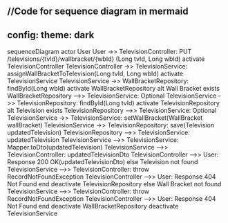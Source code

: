 //Code for sequence diagram in mermaid
---
config:
  theme: dark
---
sequenceDiagram
actor User
User ->> TelevisionController: PUT /televisions/{tvId}/wallbracket/{wbId} (Long tvId, Long wbId)
activate TelevisionController
TelevisionController ->> TelevisionService: assignWallBracketToTelevision(Long tvId, Long wbId)
activate TelevisionService
TelevisionService ->> WallBracketRepository: findById(Long wbId)
activate WallBracketRepository
alt Wall Bracket exists
WallBracketRepository -->> TelevisionService: Optional<WallBracket>
TelevisionService ->> TelevisionRepository: findById(Long tvId)
activate TelevisionRepository
alt Television exists
TelevisionRepository -->> TelevisionService: Optional<Television>
TelevisionService ->> TelevisionService: setWallBracket(WallBracket wallBracket)
TelevisionService ->> TelevisionRepository: save(Television updatedTelevision)
TelevisionRepository -->> TelevisionService: updatedTelevision
TelevisionService -->> TelevisionService: Mapper.toDto(updatedTelevision)
TelevisionService -->> TelevisionController: updatedTelevisionDto
TelevisionController -->> User: Response 200 OK(updatedTelevisionDto)
else Television not found
TelevisionService -->> TelevisionController: throw RecordNotFoundException
TelevisionController -->> User: Response 404 Not Found
end
deactivate TelevisionRepository
else Wall Bracket not found
TelevisionService -->> TelevisionController: throw RecordNotFoundException
TelevisionController -->> User: Response 404 Not Found
end
deactivate WallBracketRepository
deactivate TelevisionService
